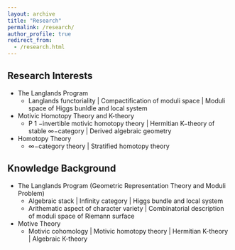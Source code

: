 ```yaml
---
layout: archive
title: "Research"
permalink: /research/
author_profile: true
redirect_from: 
  - /research.html
---
```


## Research Interests

* The Langlands Program
  * Langlands functoriality \| Compactification of moduli space \| Moduli space of Higgs bunldle and local system
* Motivic Homotopy Theory and K-theory
  * P 1 −invertible motivic homotopy theory \| Hermitian K−theory of stable ∞−category \| Derived algebraic geometry
* Homotopy Theory
  * ∞−category theory \| Stratified homotopy theory


## Knowledge Background

* The Langlands Program (Geometric Representation Theory and Moduli Problem)
  * Algebraic stack \| Infinity category \| Higgs bundle and local system
  * Arithematic aspect of character variety \| Combinatorial description of moduli space of Riemann surface
* Motive Theory
  * Motivic cohomology \| Motivic homotopy theory \| Hermitian K-theory \| Algebraic K-theory
